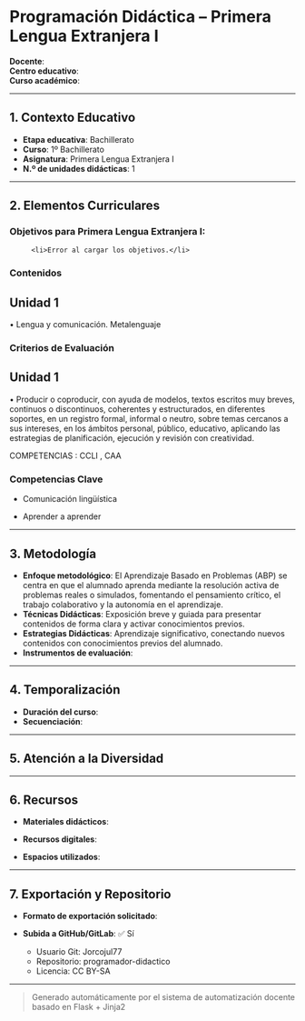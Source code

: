 # Programación Didáctica – Primera Lengua Extranjera I

**Docente**:   
**Centro educativo**:   
**Curso académico**:   

---

## 1. Contexto Educativo

- **Etapa educativa**: Bachillerato
- **Curso**: 1º Bachillerato
- **Asignatura**: Primera Lengua Extranjera I
- **N.º de unidades didácticas**: 1

---
## 2. Elementos Curriculares

<h3>Objetivos para Primera Lengua Extranjera I:</h3>


  <ul>
    
      <li>Error al cargar los objetivos.</li>
    
  </ul>


### Contenidos

## Unidad 1
• Lengua y comunicación. Metalenguaje


### Criterios de Evaluación

## Unidad 1
• Producir o coproducir, con ayuda de modelos, textos escritos muy breves, 
continuos o discontinuos, coherentes y estructurados, en diferentes soportes, en 
un registro formal, informal o neutro, sobre temas cercanos a sus intereses, en 
los ámbitos personal, público, educativo, aplicando las estrategias de 
planificación, ejecución y revisión con creatividad.  
 
COMPETENCIAS : CCLI , CAA


### Competencias Clave


- Comunicación lingüística

- Aprender a aprender



---

## 3. Metodología

- **Enfoque metodológico**: El Aprendizaje Basado en Problemas (ABP) se centra en que el alumnado aprenda mediante la resolución activa de problemas reales o simulados, fomentando el pensamiento crítico, el trabajo colaborativo y la autonomía en el aprendizaje.
- **Técnicas Didácticas**: Exposición breve y guiada para presentar contenidos de forma clara y activar conocimientos previos.
- **Estrategias Didácticas**: Aprendizaje significativo, conectando nuevos contenidos con conocimientos previos del alumnado.
- **Instrumentos de evaluación**: 

---

## 4. Temporalización

- **Duración del curso**: 
- **Secuenciación**:  
  

---

## 5. Atención a la Diversidad



---

## 6. Recursos

- **Materiales didácticos**:  
  
- **Recursos digitales**:  
  
- **Espacios utilizados**: 

---

## 7. Exportación y Repositorio

- **Formato de exportación solicitado**: 
- **Subida a GitHub/GitLab**: ✅ Sí

  - Usuario Git: Jorcojul77
  - Repositorio: programador-didactico
  - Licencia: CC BY-SA


---

> Generado automáticamente por el sistema de automatización docente basado en Flask + Jinja2